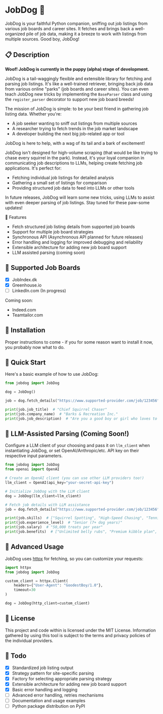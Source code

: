 # JobDog 🐶

JobDog is your faithful Python companion, sniffing out job listings from various job boards and career sites. It fetches and brings back a well-organized pile of job data, making it a breeze to work with listings from multiple sources. Good boy, JobDog!

## 📋 Description

**Woof! JobDog is currently in the puppy (alpha) stage of development.**

JobDog is a tail-waggingly flexible and extensible library for fetching and parsing job listings. It's like a well-trained retriever, bringing back job data from various online "parks" (job boards and career sites). You can even teach JobDog new tricks by implementing the `BaseParser` class and using the `register_parser` decorator to support new job board breeds!

The mission of JobDog is simple: to be your best friend in gathering job listing data. Whether you're:

- A job seeker wanting to sniff out listings from multiple sources
- A researcher trying to fetch trends in the job market landscape
- A developer building the next big job-related app or tool

JobDog is here to help, with a wag of its tail and a bark of excitement!

JobDog isn't designed for high-volume scraping (that would be like trying to chase every squirrel in the park). Instead, it's your loyal companion in communicating job descriptions to LLMs, helping create fetching job applications. It's perfect for:

- Fetching individual job listings for detailed analysis
- Gathering a small set of listings for comparison
- Providing structured job data to feed into LLMs or other tools


In future releases, JobDog will learn some new tricks, using LLMs to assist with even deeper parsing of job listings. Stay tuned for these paw-some updates!


🚀 Features

- Fetch structured job listing details from supported job boards
- Support for multiple job board strategies
- Synchronous API (Asynchronous API planned for future releases)
- Error handling and logging for improved debugging and reliability
- Extensible architecture for adding new job board support
- LLM assisted parsing (coming soon)

## 🐾 Supported Job Boards

- [x] JobIndex.dk
- [x] Greenhouse.io
- [ ] LinkedIn.com (In progress)

Coming soon:

- Indeed.com
- Teamtailor.com



## 🦴 Installation



Proper instructions to come - if you for some reason want to install it now, you probably now what to do.



## 🎾 Quick Start

Here's a basic example of how to use JobDog:

```python
from jobdog import JobDog

dog = JobDog()

job = dog.fetch_details("https://www.supported-provider.com/job/123456")

print(job.job_title)  # "Chief Squirrel Chaser"
print(job.company_name)  # "Barks & Recreation Inc."
print(job.job_description)  # "Are you a good boy or girl who loves to run? We need your..."

```

## 🧠 LLM-Assisted Parsing (Coming Soon!)

Configure a LLM client of your choosing and pass it on `llm_client` when instantiating JobDog, or set OpenAI/Anthropic/etc. API key on their respective input parameters.

```python
from jobdog import JobDog
from openai import OpenAI

# Create an OpenAI client (you can use other LLM providers too!)
llm_client = OpenAI(api_key="your-secret-api-key")

# Initialize JobDog with the LLM client
dog = JobDog(llm_client=llm_client)

# Fetch job details with LLM assistance
job = dog.fetch_details("https://www.supported-provider.com/job/123456", use_llm=True)

print(job.skills)  # ["Squirrel Spotting", "High-Speed Chasing", "Tennis Ball Retrieval"]
print(job.experience_level)  # "Senior (7+ dog years)"
print(job.salary)  # "50,000 treats per year"
print(job.benefits)  # ["Unlimited belly rubs", "Premium kibble plan", "Doggy daycare"]

```


## 🦮 Advanced Usage

JobDog uses [httpx](https://www.python-httpx.org/api/#client) for fetching, so you can customize your requests:

```python
import httpx
from jobdog import JobDog

custom_client = httpx.Client(
    headers={"User-Agent": "GoodestBoy/1.0"},
    timeout=30
)

dog = JobDog(http_client=custom_client)
```



## 📄 License

This project and code within is licensed under the MIT License. Information gathered by using this tool is subject to the terms and privacy policies of the individual providers.


## 📝 Todo

- [x] Standardized job listing output
- [x] Strategy pattern for site-specific parsing
- [x] Factory for selecting appropriate parsing strategy
- [x] Extensible architecture for adding new job board support
- [x] Basic error handling and logging
- [ ] Advanced error handling, retries mechanisms
- [ ] Documentation and usage examples
- [ ] Python package distribution on PyPI
